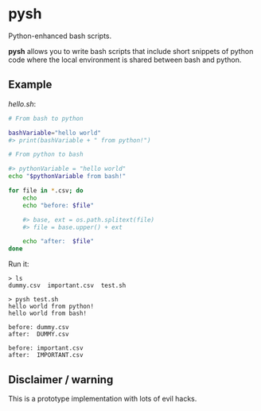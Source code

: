 # pysh
Python-enhanced bash scripts.

**pysh** allows you to write bash scripts that include short snippets of python code
where the local environment is shared between bash and python.

## Example
*hello.sh*:
```bash
# From bash to python

bashVariable="hello world"
#> print(bashVariable + " from python!")

# From python to bash

#> pythonVariable = "hello world"
echo "$pythonVariable from bash!"

for file in *.csv; do
    echo
    echo "before: $file"

    #> base, ext = os.path.splitext(file)
    #> file = base.upper() + ext

    echo "after:  $file"
done
```

Run it:
```
> ls
dummy.csv  important.csv  test.sh

> pysh test.sh            
hello world from python!
hello world from bash!

before: dummy.csv
after:  DUMMY.csv

before: important.csv
after:  IMPORTANT.csv
```

## Disclaimer / warning
This is a prototype implementation with lots of evil hacks.
